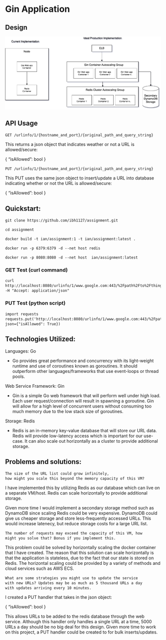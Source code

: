 # Gin Application


## Design

![alt text](https://github.com/ibh1127/assignment/blob/main/Design.png)


## API Usage

```
GET /urlinfo/1/{hostname_and_port}/{original_path_and_query_string}
```
This returns a json object that indicates weather or not a URL is allowed/secure:

{
“isAllowed”: bool
}

```
PUT /urlinfo/1/{hostname_and_port}/{original_path_and_query_string}
```
This PUT uses the same json object to insert/update a URL into database indicating whether or not the URL is allowed/secure:

{
“isAllowed”: bool
}

## Quickstart:
```
git clone https://github.com/ibh1127/assignment.git
```
```
cd assignment
```
```
docker build -t ian/assignment:1 -t ian/assignment:latest .
```
```
docker run -p 6379:6379 -d --net host redis
```
```
docker run -p 8080:8080 -d --net host  ian/assignment:latest
```

### GET Test (curl command)
```
curl http://localhost:8080/urlinfo/1/www.google.com:443/%2Fpath%2Fto%2Fthing%3Fa%3D5%0A -H "Accept: application/json" 
```

### PUT Test (python script)
```
import requests
requests.put('http://localhost:8080/urlinfo/1/www.google.com:443/%2Fpath%2Fto%2Fthing%3Fa%3D5%0A', json={"isAllowed": True})
```

## Technologies Utilized:

Languages: Go
- Go provides great performance and concurrency with its light-weight runtime and use of coroutines known as goroutines.
It should outperform other languages/frameworks that use event-loops or thread pools.

Web Service Framework: Gin
- Gin is a simple Go web framework that will perform well under high load. Each user request/connection will result
in spawning a goroutine. Gin will allow for a high level of concurrent users without consuming too much memory due to
the low stack size of goroutines.

Storage: Redis
- Redis is an in-memory key-value database that will store our URL data. Redis will provide low-latency access which is important for our use-case.
It can also scale out horizontally as a cluster to provide additional storage.

## Problems and solutions:
```
The size of the URL list could grow infinitely,
how might you scale this beyond the memory capacity of this VM?
```
I have implemented this by utilizing Redis as our database which can live on a separate VM/host.
Redis can scale horizontally to provide additional storage.

Given more time I would implement a secondary storage method such as DynamoDB since scaling Redis could be very expensive.
DynamoDB could give us cheaper storage and store less-frequently accessed URLs. This would increase latenecy, but reduce storage 
costs for a large URL list.

```
The number of requests may exceed the capacity of this VM, how
might you solve that? Bonus if you implement this.
```

This problem could be solved by horizontally scaling the docker container that I have created. The reason that this solution can scale horizontally 
is that the application is stateless, due to the fact that our state is stored on Redis.
The horizontal scaling could be provided by a variety of methods and cloud services such as AWS ECS.

``` 
What are some strategies you might use to update the service
with new URLs? Updates may be as much as 5 thousand URLs a day
with updates arriving every 10 minutes.
```

 I created a PUT handler that takes in the json object:

{
“isAllowed”: bool
}

This allows URLs to be added to the redis database through the web service. 
Although this handler only handles a single URL at a time, 5000 URLs a day should be no big deal for this design.
Given more time to work on this project, a PUT handler could be created to for bulk inserts/updates.
